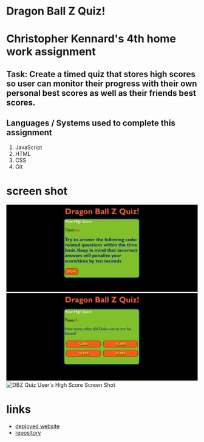 # Dragon Ball Z Quiz!

# Christopher Kennard's 4th home work assignment

## Task: Create a timed quiz that stores high scores so user can monitor their progress with their own personal best scores as well as their friends best scores.

## Languages / Systems used to complete this assignment

1. JavaScript
2. HTML
3. CSS
4. Git

# screen shot

![DBZ Quiz Screen Shot](assets\images\introCard.png)
![DBZ Quiz Question Screen Shot](assets\images\questionCardandTimer.png)
![DBZ Quiz User's High Score Screen Shot]()

# links

- [deployed website](https://chris79kennard.github.io/Code-Quiz/)
- [repository](https://github.com/chris79kennard/Code-Quiz)
